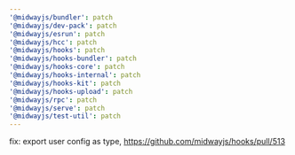 ```yaml
---
'@midwayjs/bundler': patch
'@midwayjs/dev-pack': patch
'@midwayjs/esrun': patch
'@midwayjs/hcc': patch
'@midwayjs/hooks': patch
'@midwayjs/hooks-bundler': patch
'@midwayjs/hooks-core': patch
'@midwayjs/hooks-internal': patch
'@midwayjs/hooks-kit': patch
'@midwayjs/hooks-upload': patch
'@midwayjs/rpc': patch
'@midwayjs/serve': patch
'@midwayjs/test-util': patch
---
```


fix: export user config as type, https://github.com/midwayjs/hooks/pull/513
